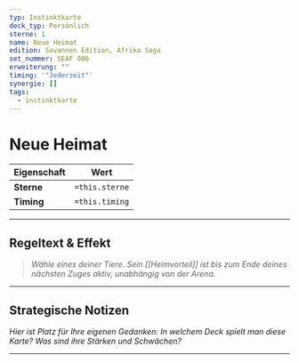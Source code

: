 ```yaml
---
typ: Instinktkarte
deck_typ: Persönlich
sterne: 1
name: Neue Heimat
edition: Savannen Edition, Afrika Saga
set_nummer: SEAF 086
erweiterung: ""
timing: '"Jederzeit"'
synergie: []
tags:
  - instinktkarte
---
```


# Neue Heimat

| Eigenschaft | Wert |
|---|---|
| **Sterne** | `=this.sterne` |
| **Timing** | `=this.timing` |

---
## Regeltext & Effekt

> *Wähle eines deiner Tiere. Sein [[Heimvorteil]] ist bis zum Ende deines nächsten Zuges aktiv, unabhängig von der Arena.*

---
## Strategische Notizen

*Hier ist Platz für Ihre eigenen Gedanken: In welchem Deck spielt man diese Karte? Was sind ihre Stärken und Schwächen?*

---
